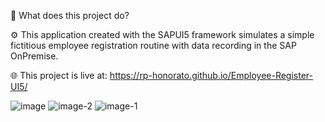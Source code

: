 📂 What does this project do?

⚙️ This application created with the SAPUI5 framework simulates a simple fictitious employee registration routine with data recording in the SAP OnPremise.

🌐 This project is live at: https://rp-honorato.github.io/Employee-Register-UI5/

![image](https://github.com/user-attachments/assets/fa9b7b9c-2d46-4a29-8cea-e84176cf09d9)
![image-2](https://github.com/user-attachments/assets/cdf9027a-bb8f-415d-93a1-b424ee95c413)
![image-1](https://github.com/user-attachments/assets/c84f7fdf-e60a-488f-9a50-99341f60d968)
